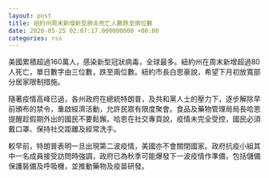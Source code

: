 ```yaml
---
layout: post
title: 紐約州周末新增新型肺炎死亡人數跌至兩位數
date: 2020-05-25 02:07:17.000000000 +08:00
categories: rss
---
```


美國累積超過160萬人，感染新型冠狀病毒，全球最多。紐約州在周末新增超過80人死亡，單日數字由三位數，跌至兩位數。紐約市長白思豪說，希望下月初放寬部分居家限制措施。

隨著疫情高峰已過，各州政府在總統特朗普，及共和黨人士的壓力下，逐步解除早前頒布的禁令，重啟經濟活動，允許民眾有限度聚會。食品及藥物管理局局長哈恩提醒趁假期外出的國民不要鬆懈。哈恩在社交專頁說，疫情未完全受控，國民必須戴口罩、保持社交距離及經常洗手。

較早前，特朗普表明一旦出現第二波疫情，美國亦不會關閉國家。政府抗疫小組其中一名成員接受訪問時強調，政府已為秋季可能爆發下一波疫情作準備，包括儲備保護裝備及呼吸機，並推動藥物及疫苗研發。

